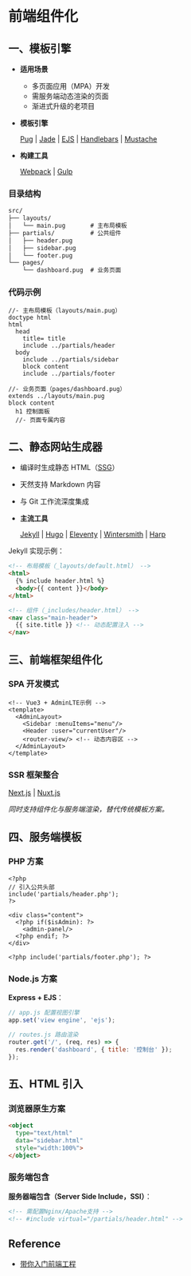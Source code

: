 # 前端组件化

## 一、模板引擎

- **适用场景**
  
  - 多页面应用（MPA）开发
  - 需服务端动态渲染的页面
  - 渐进式升级的老项目
  
- **模板引擎**

  [Pug](https://github.com/pugjs/pug) | [Jade](https://www.npmjs.com/package/jade) | [EJS](https://github.com/mde/ejs) | [Handlebars](https://github.com/handlebars-lang/handlebars.js) | [Mustache](https://mustache.github.io/)

- **构建工具**

  [Webpack](https://github.com/webpack/webpack) | [Gulp](https://github.com/gulpjs/gulp)

### 目录结构

```html
src/
├── layouts/
│   └── main.pug       # 主布局模板
├── partials/          # 公共组件
│   ├── header.pug
│   ├── sidebar.pug
│   └── footer.pug
└── pages/
    └── dashboard.pug  # 业务页面
```

### 代码示例

```pug
//- 主布局模板（layouts/main.pug）
doctype html
html
  head
    title= title
    include ../partials/header
  body
    include ../partials/sidebar
    block content
    include ../partials/footer

//- 业务页面（pages/dashboard.pug）
extends ../layouts/main.pug
block content
  h1 控制面板
  //- 页面专属内容
```

## 二、静态网站生成器

- 编译时生成静态 HTML（[SSG](https://developer.mozilla.org/en-US/docs/Glossary/SSG)）
- 天然支持 Markdown 内容
- 与 Git 工作流深度集成

- **主流工具**

  [Jekyll](https://github.com/jekyll/jekyll) | [Hugo](https://github.com/gohugoio/hugo) | [Eleventy](https://github.com/11ty/eleventy) | [Wintersmith](https://github.com/jnordberg/wintersmith) | [Harp](https://github.com/sintaxi/harp)

Jekyll 实现示例：

```html
<!-- 布局模板（_layouts/default.html） -->
<html>
  {% include header.html %}
  <body>{{ content }}</body>
</html>

<!-- 组件（_includes/header.html） -->
<nav class="main-header">
  {{ site.title }} <!-- 动态配置注入 -->
</nav>
```

## 三、前端框架组件化

### SPA 开发模式

```vue
<!-- Vue3 + AdminLTE示例 -->
<template>
  <AdminLayout>
    <Sidebar :menuItems="menu"/>
    <Header :user="currentUser"/>
    <router-view/> <!-- 动态内容区 -->
  </AdminLayout>
</template>
```

### SSR 框架整合

[Next.js](https://github.com/vercel/next.js) | [Nuxt.js](https://github.com/nuxt/nuxt)

*同时支持组件化与服务端渲染，替代传统模板方案。*

## 四、服务端模板

### PHP 方案

```php+HTML
<?php
// 引入公共头部
include('partials/header.php');
?>

<div class="content">
  <?php if($isAdmin): ?>
    <admin-panel/>
  <?php endif; ?>
</div>

<?php include('partials/footer.php'); ?>
```

### Node.js 方案

**Express + EJS**：

```javascript
// app.js 配置视图引擎
app.set('view engine', 'ejs');

// routes.js 路由渲染
router.get('/', (req, res) => {
  res.render('dashboard', { title: '控制台' });
});
```

## 五、HTML 引入

### 浏览器原生方案

```html
<object
  type="text/html"
  data="sidebar.html"
  style="width:100%">
</object>
```

### 服务端包含

**服务器端包含（Server Side Include，SSI）**：

```html
<!-- 需配置Nginx/Apache支持 -->
<!-- #include virtual="/partials/header.html" -->
```

## Reference

- [带你入门前端工程](https://woai3c.github.io/introduction-to-front-end-engineering/)


